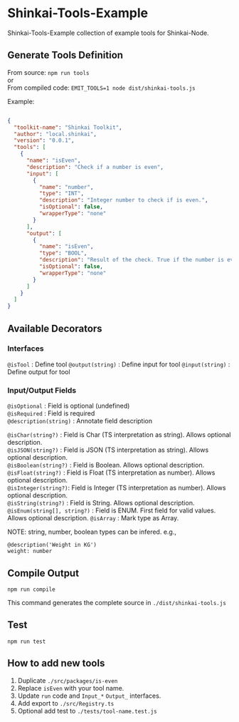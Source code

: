 # Shinkai-Tools-Example

Shinkai-Tools-Example collection of example tools for Shinkai-Node.

## Generate Tools Definition

From source: `npm run tools`  
or  
From compiled code: `EMIT_TOOLS=1 node dist/shinkai-tools.js`

Example:
```json

{
  "toolkit-name": "Shinkai Toolkit",
  "author": "local.shinkai",
  "version": "0.0.1",
  "tools": [
    {
      "name": "isEven",
      "description": "Check if a number is even",
      "input": [
        {
          "name": "number",
          "type": "INT",
          "description": "Integer number to check if is even.",
          "isOptional": false,
          "wrapperType": "none"
        }
      ],
      "output": [
        {
          "name": "isEven",
          "type": "BOOL",
          "description": "Result of the check. True if the number is even.",
          "isOptional": false,
          "wrapperType": "none"
        }
      ]
    }
  ]
}
```

## Available Decorators
### Interfaces
  `@isTool` : Define tool
  `@output(string)` : Define input for tool 
  `@input(string)` : Define output for tool

### Input/Output Fields
  `@isOptional` : Field is optional (undefined)  
  `@isRequired` : Field is required  
  `@description(string)` : Annotate field description    
 
  `@isChar(string?)` : Field is Char (TS interpretation as string). Allows optional description.  
  `@isJSON(string?)` : Field is JSON (TS interpretation as string). Allows optional description.  
  `@isBoolean(string?)` : Field is Boolean. Allows optional description.  
  `@isFloat(string?)` : Field is Float (TS interpretation as number). Allows optional description.  
  `@isInteger(string?)`: Field is Integer (TS interpretation as number). Allows optional description.  
  `@isString(string?)` : Field is String. Allows optional description.  
  `@isEnum(string[], string?)` : Field is ENUM. First field for valid values. Allows optional description.
  `@isArray` : Mark type as Array.  
  
NOTE: string, number, boolean types can be infered. e.g., 
```
@description('Weight in KG')
weight: number
```
## Compile Output
`npm run compile`

This command generates the complete source in `./dist/shinkai-tools.js`

## Test
`npm run test`

## How to add new tools
1. Duplicate `./src/packages/is-even`
2. Replace `isEven` with your tool name.
3. Update `run` code and `Input_*` `Output_` interfaces.
4. Add export to `./src/Registry.ts`
5. Optional add test to `./tests/tool-name.test.js`




